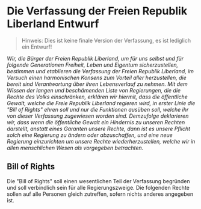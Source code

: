 # Die Verfassung der Freien Republik Liberland Entwurf

>Hinweis: Dies ist keine finale Version der Verfassung, es ist lediglich ein Entwurf!

*Wir, die Bürger der Freien Republik Liberland, um für uns selbst und für folgende Generationen Freiheit, Leben und Eigentum sicherzustellen, bestimmen und etablieren die Verfassung der Freien Republik Liberland, im Versuch einen harmonischen Konsens zum Vorteil aller herzustellen, die bereit sind Verantwortung über ihren Lebensverlauf zu nehmen. Mit dem Wissen der langen und beschämenden Liste von Regierungen, die die Rechte des Volks einschränken, erklären wir hiermit, dass die öffentliche Gewalt, welche die Freie Republik Liberland regieren wird, in erster Linie die "Bill of Rights" ehren soll und nur die Funktionen ausüben soll, welche ihr von dieser Verfassung zugewiesen worden sind. Demzufolge deklarieren wir, dass wenn die öffentliche Gewalt ein Hindernis zu unseren Rechten darstellt, anstatt eines Garanten unsere Rechte, dann ist es unsere Pflicht solch eine Regierung zu ändern oder abzuschaffen, und eine neue Regierung einzurichten um unsere Rechte wiederherzustellen, welche wir in allen menschlichen Wesen als vorgegeben betrachten.*

## Bill of Rights

Die "Bill of Rights" soll einen wesentlichen Teil der Verfassung begründen und soll verbindlich sein für alle Regierungszweige. Die folgenden Rechte sollen auf alle Personen gleich zutreffen, sofern nichts anderes angegeben ist.
